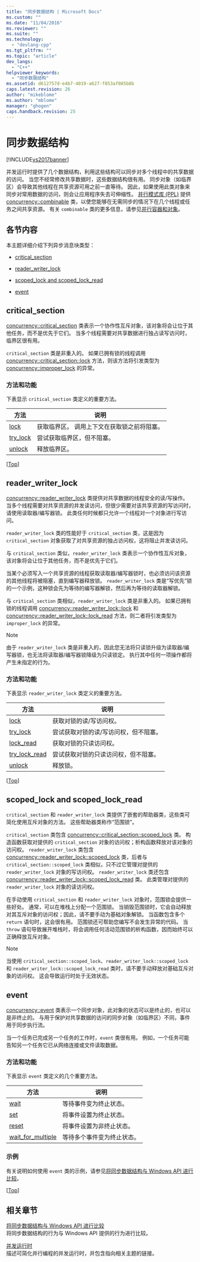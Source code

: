 ```yaml
---
title: "同步数据结构 | Microsoft Docs"
ms.custom: ""
ms.date: "11/04/2016"
ms.reviewer: ""
ms.suite: ""
ms.technology: 
  - "devlang-cpp"
ms.tgt_pltfrm: ""
ms.topic: "article"
dev_langs: 
  - "C++"
helpviewer_keywords: 
  - "同步数据结构"
ms.assetid: d612757d-e4b7-4019-a627-f853af085b8b
caps.latest.revision: 26
author: "mikeblome"
ms.author: "mblome"
manager: "ghogen"
caps.handback.revision: 25
---
```

# 同步数据结构
[!INCLUDE[vs2017banner](../../assembler/inline/includes/vs2017banner.md)]

并发运行时提供了几个数据结构，利用这些结构可以同步对多个线程中的共享数据的访问。  当您不经常修改共享数据时，这些数据结构很有用。  同步对象（如临界区）会导致其他线程在共享资源可用之前一直等待。  因此，如果使用此类对象来同步对常用数据的访问，则会让应用程序失去可伸缩性。  [并行模式库 \(PPL\)](../../parallel/concrt/parallel-patterns-library-ppl.md) 提供 [concurrency::combinable](../../parallel/concrt/reference/combinable-class.md) 类，以使您能够在无需同步的情况下在几个线程或任务之间共享资源。  有关 `combinable` 类的更多信息，请参见[并行容器和对象](../../parallel/concrt/parallel-containers-and-objects.md)。  
  
##  <a name="top"></a> 各节内容  
 本主题详细介绍下列异步消息块类型：  
  
-   [critical\_section](#critical_section)  
  
-   [reader\_writer\_lock](#reader_writer_lock)  
  
-   [scoped\_lock and scoped\_lock\_read](#scoped_lock)  
  
-   [event](#event)  
  
##  <a name="critical_section"></a> critical\_section  
 [concurrency::critical\_section](../../parallel/concrt/reference/critical-section-class.md) 类表示一个协作性互斥对象，该对象将会让位于其他任务，而不是优先于它们。  当多个线程需要对共享数据进行独占读写访问时，临界区很有用。  
  
 `critical_section` 类是非重入的。  如果已拥有锁的线程调用 [concurrency::critical\_section::lock](../Topic/critical_section::lock%20Method.md) 方法，则该方法将引发类型为 [concurrency::improper\_lock](../../parallel/concrt/reference/improper-lock-class.md) 的异常。  
  
### 方法和功能  
 下表显示 `critical_section` 类定义的重要方法。  
  
|方法|说明|  
|--------|--------|  
|[lock](../Topic/critical_section::lock%20Method.md)|获取临界区。  调用上下文在获取锁之前将阻塞。|  
|[try\_lock](../Topic/critical_section::try_lock%20Method.md)|尝试获取临界区，但不阻塞。|  
|[unlock](../Topic/critical_section::unlock%20Method.md)|释放临界区。|  
  
 \[[Top](#top)\]  
  
##  <a name="reader_writer_lock"></a> reader\_writer\_lock  
 [concurrency::reader\_writer\_lock](../../parallel/concrt/reference/reader-writer-lock-class.md) 类提供对共享数据的线程安全的读\/写操作。  当多个线程需要对共享资源的并发读访问，但很少需要对该共享资源的写访问时，请使用读取器\/编写器锁。  此类任何时候都只允许一个线程对一个对象进行写访问。  
  
 `reader_writer_lock` 类的性能好于 `critical_section` 类，这是因为 `critical_section` 对象获取了对共享资源的独占访问权，这将阻止并发读访问。  
  
 与 `critical_section` 类似，`reader_writer_lock` 类表示一个协作性互斥对象，该对象将会让位于其他任务，而不是优先于它们。  
  
 当某个必须写入一个共享资源的线程获取读取器\/编写器锁时，也必须访问该资源的其他线程将被阻塞，直到编写器释放锁。  `reader_writer_lock` 类是“写优先”锁的一个示例，这种锁会先为等待的编写器解锁，然后再为等待的读取器解锁。  
  
 与 `critical_section` 类相似，`reader_writer_lock` 类是非重入的。  如果已拥有锁的线程调用 [concurrency::reader\_writer\_lock::lock](../Topic/reader_writer_lock::lock%20Method.md) 和 [concurrency::reader\_writer\_lock::lock\_read](../Topic/reader_writer_lock::lock_read%20Method.md) 方法，则二者将引发类型为 `improper_lock` 的异常。  
  
> [!NOTE]
>  由于 `reader_writer_lock` 类是非重入的，因此您无法将只读锁升级为读取器\/编写器锁，也无法将读取器\/编写器锁降级为只读锁定。  执行其中任何一项操作都将产生未指定的行为。  
  
### 方法和功能  
 下表显示 `reader_writer_lock` 类定义的重要方法。  
  
|方法|说明|  
|--------|--------|  
|[lock](../Topic/reader_writer_lock::lock%20Method.md)|获取对锁的读\/写访问权。|  
|[try\_lock](../Topic/reader_writer_lock::try_lock%20Method.md)|尝试获取对锁的读\/写访问权，但不阻塞。|  
|[lock\_read](../Topic/reader_writer_lock::lock_read%20Method.md)|获取对锁的只读访问权。|  
|[try\_lock\_read](../Topic/reader_writer_lock::try_lock_read%20Method.md)|尝试获取对锁的只读访问权，但不阻塞。|  
|[unlock](../Topic/reader_writer_lock::unlock%20Method.md)|释放锁。|  
  
 \[[Top](#top)\]  
  
##  <a name="scoped_lock"></a> scoped\_lock and scoped\_lock\_read  
 `critical_section` 和 `reader_writer_lock` 类提供了嵌套的帮助器类，这些类可简化使用互斥对象的方法。  这些帮助器类称作“范围锁”。  
  
 `critical_section` 类包含 [concurrency::critical\_section::scoped\_lock](../Topic/critical_section::scoped_lock%20Class.md) 类。  构造函数获取对提供的 `critical_section` 对象的访问权；析构函数释放对该对象的访问权。  `reader_writer_lock` 类包含 [concurrency::reader\_writer\_lock::scoped\_lock](../Topic/reader_writer_lock::scoped_lock%20Class.md) 类，后者与 `critical_section::scoped_lock` 类相似，只不过它管理对提供的 `reader_writer_lock` 对象的写访问权。  `reader_writer_lock` 类还包含 [concurrency::reader\_writer\_lock::scoped\_lock\_read](../Topic/reader_writer_lock::scoped_lock_read%20Class.md) 类。  此类管理对提供的 `reader_writer_lock` 对象的读访问权。  
  
 在手动使用 `critical_section` 和 `reader_writer_lock` 对象时，范围锁会提供一些好处。  通常，可以在堆栈上分配一个范围锁。  当销毁范围锁时，它会自动释放对其互斥对象的访问权；因此，请不要手动为基础对象解锁。  当函数包含多个 `return` 语句时，这会很有用。  范围锁还可帮助您编写不会发生异常的代码。  当 `throw` 语句导致展开堆栈时，将会调用任何活动范围锁的析构函数，因而始终可以正确释放互斥对象。  
  
> [!NOTE]
>  当使用 `critical_section::scoped_lock`、`reader_writer_lock::scoped_lock` 和 `reader_writer_lock::scoped_lock_read` 类时，请不要手动释放对基础互斥对象的访问权。  这会导致运行时处于无效状态。  
  
##  <a name="event"></a> event  
 [concurrency::event](../../parallel/concrt/reference/event-class.md) 类表示一个同步对象，此对象的状态可以是终止的，也可以是非终止的。  与用于保护对共享数据的访问的同步对象（如临界区）不同，事件用于同步执行流。  
  
 当一个任务已完成另一个任务的工作时，`event` 类很有用。  例如，一个任务可能告知另一个任务它已从网络连接或文件读取数据。  
  
### 方法和功能  
 下表显示 `event` 类定义的几个重要方法。  
  
|方法|说明|  
|--------|--------|  
|[wait](../Topic/event::wait%20Method.md)|等待事件变为终止状态。|  
|[set](../Topic/event::set%20Method.md)|将事件设置为终止状态。|  
|[reset](../Topic/event::reset%20Method.md)|将事件设置为非终止状态。|  
|[wait\_for\_multiple](../Topic/event::wait_for_multiple%20Method.md)|等待多个事件变为终止状态。|  
  
### 示例  
 有关说明如何使用 `event` 类的示例，请参见[将同步数据结构与 Windows API 进行比较](../../parallel/concrt/comparing-synchronization-data-structures-to-the-windows-api.md)。  
  
 \[[Top](#top)\]  
  
## 相关章节  
 [将同步数据结构与 Windows API 进行比较](../../parallel/concrt/comparing-synchronization-data-structures-to-the-windows-api.md)  
 将同步数据结构的行为与 Windows API 提供的行为进行比较。  
  
 [并发运行时](../../parallel/concrt/concurrency-runtime.md)  
 描述可简化并行编程的并发运行时，并包含指向相关主题的链接。